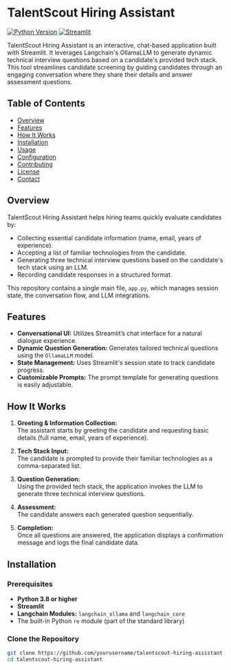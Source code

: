 # TalentScout Hiring Assistant

[![Python Version](https://img.shields.io/badge/python-3.8%2B-blue.svg)](https://www.python.org/downloads/)
[![Streamlit](https://img.shields.io/badge/Streamlit-v1.0-blue.svg)](https://streamlit.io/)

TalentScout Hiring Assistant is an interactive, chat-based application built with Streamlit. It leverages Langchain's OllamaLLM to generate dynamic technical interview questions based on a candidate's provided tech stack. This tool streamlines candidate screening by guiding candidates through an engaging conversation where they share their details and answer assessment questions.

## Table of Contents
- [Overview](#overview)
- [Features](#features)
- [How It Works](#how-it-works)
- [Installation](#installation)
- [Usage](#usage)
- [Configuration](#configuration)
- [Contributing](#contributing)
- [License](#license)
- [Contact](#contact)

## Overview
TalentScout Hiring Assistant helps hiring teams quickly evaluate candidates by:
- Collecting essential candidate information (name, email, years of experience).
- Accepting a list of familiar technologies from the candidate.
- Generating three technical interview questions based on the candidate's tech stack using an LLM.
- Recording candidate responses in a structured format.

This repository contains a single main file, `app.py`, which manages session state, the conversation flow, and LLM integrations.

## Features
- **Conversational UI:** Utilizes Streamlit’s chat interface for a natural dialogue experience.
- **Dynamic Question Generation:** Generates tailored technical questions using the `OllamaLLM` model.
- **State Management:** Uses Streamlit's session state to track candidate progress.
- **Customizable Prompts:** The prompt template for generating questions is easily adjustable.

## How It Works
1. **Greeting & Information Collection:**  
   The assistant starts by greeting the candidate and requesting basic details (full name, email, years of experience).

2. **Tech Stack Input:**  
   The candidate is prompted to provide their familiar technologies as a comma-separated list.

3. **Question Generation:**  
   Using the provided tech stack, the application invokes the LLM to generate three technical interview questions.

4. **Assessment:**  
   The candidate answers each generated question sequentially.

5. **Completion:**  
   Once all questions are answered, the application displays a confirmation message and logs the final candidate data.

## Installation

### Prerequisites
- **Python 3.8 or higher**
- **Streamlit**
- **Langchain Modules:** `langchain_ollama` and `langchain_core`
- The built-in Python `re` module (part of the standard library)

### Clone the Repository
```bash
git clone https://github.com/yourusername/talentscout-hiring-assistant.git
cd talentscout-hiring-assistant
